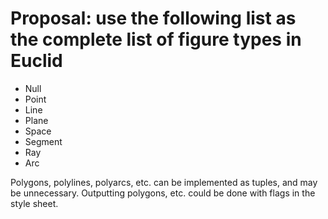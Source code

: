 # Proposal: use the following list as the complete list of figure types in Euclid

* Null
* Point
* Line
* Plane
* Space
* Segment
* Ray
* Arc

Polygons, polylines, polyarcs, etc. can be implemented as tuples, and may be unnecessary. Outputting polygons, etc. could be done with flags in the style sheet.
